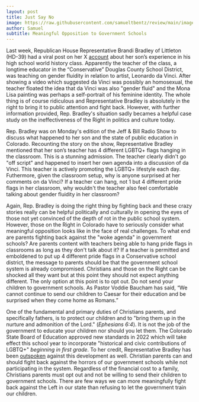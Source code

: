 ```yaml
---
layout: post
title: Just Say No
image: https://raw.githubusercontent.com/samueltbentz/review/main/images/alphabet.jpeg
author: Samuel
subtitle: Meaningful Opposition to Government Schools
---
```


Last week, Republican House Representative Brandi Bradley of Littleton (HD-39) had a viral post on her X [account](https://x.com/bradleyforco/status/1826307043684135239) about her son’s experience in his high school world history class. Apparently the teacher of the class, a longtime educator in the “Conservative” Douglas County School District, was teaching on gender fluidity in relation to artist, Leonardo da Vinci. After showing a video which suggested da Vinci was possibly an homosexual, the teacher floated the idea that da Vinci was also "gender fluid" and the Mona Lisa painting was perhaps a self-portrait of his feminine identity. The whole thing is of course ridiculous and Representative Bradley is absolutely in the right to bring it to public attention and fight back. However, with further information provided, Rep. Bradley's situation sadly becames a helpful case study on the ineffectiveness of the Right in politics and culture today.

Rep. Bradley was on Monday's edition of the Jeff & Bill Radio Show to discuss what happened to her son and the state of public education in Colorado. Recounting the story on the show, Representative Bradley mentioned that her son’s teacher has 4 different LGBTQ+ flags hanging in the classroom. This is a stunning admission. The teacher clearly didn't go "off script" and happened to insert her own agenda into a discussion of da Vinci. This teacher is actively promoting the LGBTQ+ lifestyle each day. Futhermore, given the classroom setup, why is anyone surprised at her comments on da Vinci? If a teacher can hang, not 1 but 4 different pride flags in her classroom, why wouldn't the teacher also feel comfortable talking about gender fluidity in her classroom?

Again, Rep. Bradley is doing the right thing by fighting back and these crazy stories really can be helpful politically and culturally in opening the eyes of those not yet convinced of the depth of rot in the public school system. However, those on the Right in Colorado have to seriously consider what meaningful opposition looks like in the face of real challenges. To what end are parents fighting back against the "woke agenda" in government schools? Are parents content with teachers being able to hang pride flags in classrooms as long as they don't talk about it? If a teacher is permitted and emboldened to put up 4 different pride flags in a Conservative school district, the message to parents should be that the government school system is already compromised. Christians and those on the Right can be shocked all they want but at this point they should not expect anything different. The only option at this point is to opt out. Do not send your children to government schools. As Pastor Voddie Baucham has said, “We cannot continue to send our children to Caesar for their education and be surprised when they come home as Romans.”

One of the fundamental and primary duties of Christians parents, and specifically fathers, is to protect our children and to "bring them up in the nurture and admonition of the Lord." (*Ephesians 6:4*). It is not the job of the government to educate your children nor should you let them. The Colorado State Board of Education approved new standards in 2022 which will take effect this school year to incorporate "historical and civic contributions of LGBTQ+" *beginning in first grade*. To her credit, Representative Bradley has been [outspoken](https://www.dailysignal.com/2024/08/26/parents-outraged-colorados-lgbtq-history-lessons-starting-first-grade-fall/) against this development as well. Christian parents can and should fight back against the horrors of our government schools while not participating in the system. Regardless of the financial cost to a family, Christians parents must opt out and not be willing to send their children to government schools. There are few ways we can more meaningfully fight back against the Left in our state than refusing to let the government train our children.
